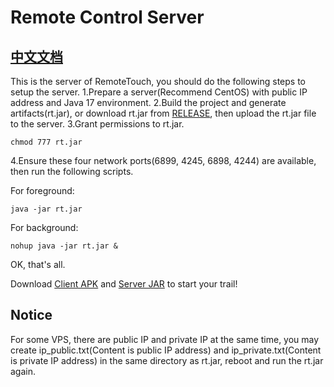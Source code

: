 # Remote Control Server

## [中文文档](https://github.com/miekir163/RemoteControlServer/blob/main/READMECN.md)

This is the server of RemoteTouch, you should do the following steps to setup the server.
1.Prepare a server(Recommend CentOS) with public IP address and Java 17 environment.
2.Build the project and generate artifacts(rt.jar), or download rt.jar from [RELEASE](https://github.com/miekir163/RemoteControlOutput/tree/main/release), then upload the rt.jar file to the server.
3.Grant permissions to rt.jar.
```
chmod 777 rt.jar
```
4.Ensure these four network ports(6899, 4245, 6898, 4244) are available, then run the following scripts.

For foreground:
```
java -jar rt.jar
```

For background:
```
nohup java -jar rt.jar &
```

OK, that's all.

Download [Client APK](https://github.com/miekir163/RemoteControlOutput/blob/main/release/V1.0/rt_realease_v1.0.apk) and [Server JAR](https://github.com/miekir163/RemoteControlOutput/blob/main/release/V1.0/rt.jar) to start your trail!

## Notice
For some VPS, there are public IP and private IP at the same time, you may create ip_public.txt(Content is public IP address) and ip_private.txt(Content is private IP address) in the same directory as rt.jar, reboot and run the rt.jar again.
